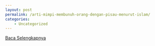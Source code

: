 ```yaml
---
layout: post
permalink: /arti-mimpi-membunuh-orang-dengan-pisau-menurut-islam/
categories:
    - Uncategorized
---
```


[Baca Selengkapnya](/08)